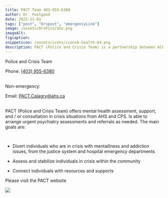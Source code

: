 ```yaml
---
title: PACT Team 403-955-6380
author: Dr. Feelgood
date: 2022-11-01
tags: ["post", "Drspost", "emergencyLink"]
image: /assets/DrsPics/ahs.png
imageAlt:
figcaption: 
snippeticon: /assets/icons/icons8-health-64.png
description: PACT (Police and Crisis Team) is a partnership between Alberta Health Services(AHS) and Calgary Police Service (CPS that responds to situations involving individuals experiencing a mental health, addictions, or psycho-social crisis. 
---
```


<p class="subHeader">Police and Crisis Team</p>

Phone: <a href="tel:403-955-6380">(403) 955-6380</a>

<br>
Non-emergency:

Email: <a href="mailto:PACT.Calagry@ahs.ca">PACT.Calagry@ahs.ca</a>

<br />
PACT (Police and Crisis Team) offers mental health assessment, support, and / or consultation in crisis situations from AHS and CPS. Is able to arrange urgent psychiatry assessments and referrals as needed. The main goals are:

<pre>

</pre>

- Divert individuals who are in   crisis with mentaillness and addiction issues, from the justice system and hospital emergency departments

- Assess and stabilize individuals in crisis within the community

- Connect individuals with resources and supports


<div class="post__link">
<p>Please visit the PACT website</p>

<a href="https://www.albertahealthservices.ca/findhealth/service.aspx?Id=1050105" target="_blank"><img src="/assets/DrsPics/ahs.png" /></a>
</div>